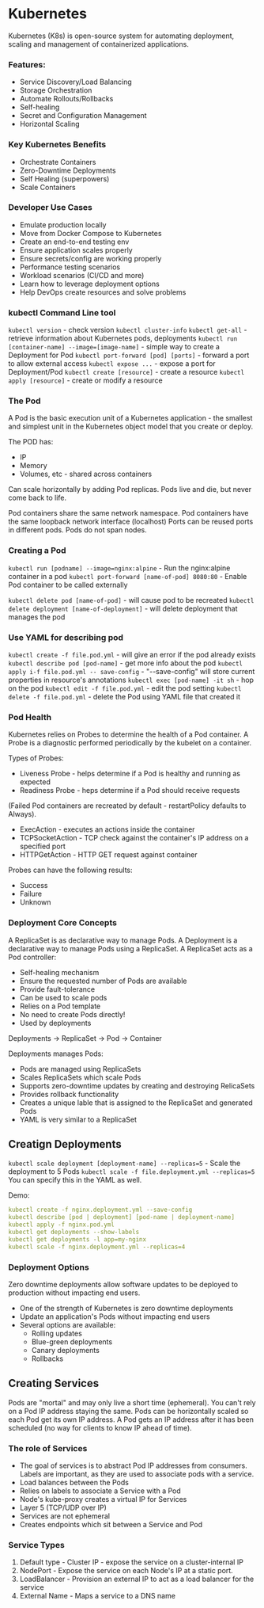 # Kubernetes

Kubernetes (K8s) is open-source system for automating deployment, scaling and management of containerized applications.

### Features:
* Service Discovery/Load Balancing
* Storage Orchestration
* Automate Rollouts/Rollbacks
* Self-healing
* Secret and Configuration Management
* Horizontal Scaling

### Key Kubernetes Benefits

* Orchestrate Containers
* Zero-Downtime Deployments
* Self Healing (superpowers)
* Scale Containers

### Developer Use Cases

* Emulate production locally
* Move from Docker Compose to Kubernetes
* Create an end-to-end testing env
* Ensure application scales properly
* Ensure secrets/config are working properly
* Performance testing scenarios
* Workload scenarios (CI/CD and more)
* Learn how to leverage deployment options
* Help DevOps create resources and solve problems

### kubectl Command Line tool

`kubectl version` - check version
`kubectl cluster-info`
`kubectl get-all` - retrieve information about Kubernetes pods, deployments
`kubectl run [container-name] --image=[image-name]` - simple way to create a Deployment for Pod
`kubectl port-forward [pod] [ports]` - forward a port to allow external access
`kubectl expose ...` - expose a port for Deployment/Pod
`kubectl create [resource]` - create a resource
`kubectl apply [resource]` - create or modify a resource

### The Pod

A Pod is the basic execution unit of a Kubernetes application - the smallest and simplest unit in the Kubernetes object model that you create or deploy.

The POD has:
* IP
* Memory
* Volumes, etc - shared across containers

Can scale horizontally by adding Pod replicas.
Pods live and die, but never come back to life.

Pod containers share the same network namespace.
Pod containers have the same loopback network interface (localhost)
Ports can be reused ports in different pods.
Pods do not span nodes.

### Creating a Pod

`kubectl run [podname] --image=nginx:alpine` - Run the nginx:alpine container in a pod
`kubectl port-forward [name-of-pod] 8080:80` - Enable Pod container to be called externally

`kubectl delete pod [name-of-pod]` - will cause pod to be recreated
`kubectl delete deployment [name-of-deployment]` - will delete deployment that manages the pod

### Use YAML for describing pod

`kubectl create -f file.pod.yml` - will give an error if the pod already exists
`kubectl describe pod [pod-name]` - get more info about the pod
`kubectl apply i-f file.pod.yml -- save-config` - "--save-config" will store current properties in resource's annotations
`kubectl exec [pod-name] -it sh` - hop on the pod
`kubectl edit -f file.pod.yml` - edit the pod setting
`kubectl delete -f file.pod.yml` - delete the Pod using YAML file that created it

### Pod Health

Kubernetes relies on Probes to determine the health of a Pod container. A Probe is a diagnostic performed periodically by the kubelet on a container.

Types of Probes:
* Liveness Probe - helps determine if a Pod is healthy and running as expected
* Readiness Probe - heps determine if a Pod should receive requests

(Failed Pod containers are recreated by default - restartPolicy defaults to Always).

* ExecAction - executes an actions inside the container
* TCPSocketAction - TCP check against the container's IP address on a specified port
* HTTPGetAction - HTTP GET request against container

Probes can have the following results:
* Success
* Failure
* Unknown

### Deployment Core Concepts

A ReplicaSet is as declarative way to manage Pods. A Deployment is a declarative way to manage Pods using a ReplicaSet.
A ReplicaSet acts as a Pod controller:
* Self-healing mechanism
* Ensure the requested number of Pods are available
* Provide fault-tolerance
* Can be used to scale pods
* Relies on a Pod template
* No need to create Pods directly!
* Used by deployments

Deployments -> ReplicaSet -> Pod -> Container

Deployments manages Pods:
* Pods are managed using ReplicaSets
* Scales ReplicaSets which scale Pods
* Supports zero-downtime updates by creating and destroying RelicaSets
* Provides rollback functionality
* Creates a unique lable that is assigned to the ReplicaSet and generated Pods
* YAML is very similar to a ReplicaSet

## Creatign Deployments

`kubectl scale deployment [deployment-name] --replicas=5` - Scale the deployment to 5 Pods
`kubectl scale -f file.deployment.yml --replicas=5`
You can specify this in the YAML as well.

Demo:

```yaml
kubectl create -f nginx.deployment.yml --save-config
kubectl describe [pod | deployment] [pod-name | deployment-name]
kubectl apply -f nginx.pod.yml
kubectl get deployments --show-labels
kubectl get deployments -l app=my-nginx
kubectl scale -f nginx.deployment.yml --replicas=4
```

### Deployment Options

Zero downtime deployments allow software updates to be deployed to production without impacting end users.

* One of the strength of Kubernetes is zero downtime deployments
* Update an application's Pods without impacting end users
* Several options are available:
  - Rolling updates
  - Blue-green deployments
  - Canary deployments
  - Rollbacks

## Creating Services

Pods are "mortal" and may only live a short time (ephemeral).
You can't rely on a Pod IP address staying the same.
Pods can be horizontally scaled so each Pod get its own IP address.
A Pod gets an IP address after it has been scheduled (no way for clients to know IP ahead of time).

### The role of Services

* The goal of services is to abstract Pod IP addresses from consumers. Labels are important, as they are used to associate pods with a service.
* Load balances between the Pods
* Relies on labels to associate a Service with a Pod
* Node's kube-proxy creates a virtual IP for Services
* Layer 5 (TCP/UDP over IP)
* Services are not ephemeral
* Creates endpoints which sit between a Service and Pod

### Service Types

1. Default type - Cluster IP - expose the service on a cluster-internal IP
2. NodePort - Expose the service on each Node's IP at a static port.
3. LoadBalancer - Provision an external IP to act as a load balancer for the service
4. External Name - Maps a service to a DNS name


